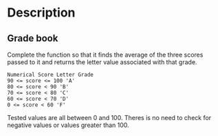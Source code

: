 # Description

## Grade book

Complete the function so that it finds the average of the three scores passed to it and returns the letter value associated with that grade.

```
Numerical Score Letter Grade
90 <= score <= 100 'A'
80 <= score < 90 'B'
70 <= score < 80 'C'
60 <= score < 70 'D'
0 <= score < 60 'F'
```

Tested values are all between 0 and 100. Theres is no need to check for negative values or values greater than 100.
